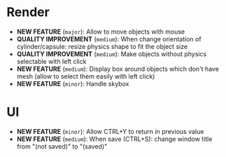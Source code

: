 # Render
- **NEW FEATURE** (`major`): Allow to move objects with mouse
- **QUALITY IMPROVEMENT** (`medium`): When change orientation of cylinder/capsule: resize physics shape to fit the object size
- **QUALITY IMPROVEMENT** (`medium`): Make objects without physics selectable with left click
- **NEW FEATURE** (`medium`): Display box around objects which don't have mesh (allow to select them easily with left click)
- **NEW FEATURE** (`minor`): Handle skybox

# UI
- **NEW FEATURE** (`minor`): Allow CTRL+Y to return in previous value
- **NEW FEATURE** (`medium`): When save (CTRL+S): change window title from "(not saved)" to "(saved)"
